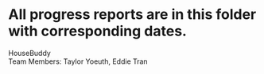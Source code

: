 # All progress reports are in this folder with corresponding dates. <br>
HouseBuddy <br>
Team Members: Taylor Yoeuth, Eddie Tran
